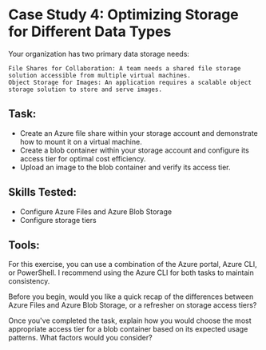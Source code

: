 # Case Study 4: Optimizing Storage for Different Data Types

Your organization has two primary data storage needs:

    File Shares for Collaboration: A team needs a shared file storage solution accessible from multiple virtual machines.
    Object Storage for Images: An application requires a scalable object storage solution to store and serve images.

## Task:

- Create an Azure file share within your storage account and demonstrate how to mount it on a virtual machine.
- Create a blob container within your storage account and configure its access tier for optimal cost efficiency.
- Upload an image to the blob container and verify its access tier.

## Skills Tested:

- Configure Azure Files and Azure Blob Storage
- Configure storage tiers

## Tools:

For this exercise, you can use a combination of the Azure portal, Azure CLI, or PowerShell. I recommend using the Azure CLI for both tasks to maintain consistency.

Before you begin, would you like a quick recap of the differences between Azure Files and Azure Blob Storage, or a refresher on storage access tiers?

Once you've completed the task, explain how you would choose the most appropriate access tier for a blob container based on its expected usage patterns. What factors would you consider?